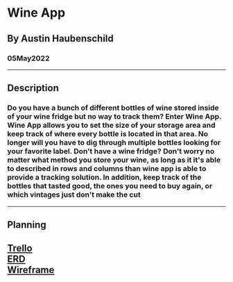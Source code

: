 # Wine App
## By Austin Haubenschild
### 05May2022
---
## Description
### Do you have a bunch of different bottles of wine stored inside of your wine fridge but no way to track them? Enter Wine App. Wine App allows you to set the size of your storage area and keep track of where every bottle is located in that area. No longer will you have to dig through multiple bottles looking for your favorite label. Don't have a wine fridge? Don't worry no matter what method you store your wine, as long as it it's able to described in rows and columns than wine app is able to provide a tracking solution. In addition, keep track of the bottles that tasted good, the ones you need to buy again, or which vintages just don't make the cut
---
## Planning
[Trello](https://www.example.com) <br>
[ERD](https://lucid.app/lucidchart/a38cfd53-d9fc-4c44-b714-fbfcd8aac6a0/edit?invitationId=inv_469b3ce5-d458-49b8-9bd5-c28a49e36b29) <br>
[Wireframe](https://lucid.app/lucidchart/fa8a6d22-2879-4b80-a89b-88ed7166f90a/edit?invitationId=inv_661b04a4-2799-4ef7-ac4f-5f77bb24caf8)
---
